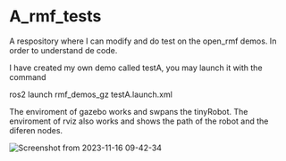 # A_rmf_tests
A respository where I can modify and do test on the open_rmf demos. In order to understand de code. 

I have created my own demo called testA, you may launch it with the command 

ros2 launch rmf_demos_gz testA.launch.xml 

The enviroment of gazebo works and swpans the tinyRobot. The enviroment of rviz also works and shows the path of the robot and the diferen nodes. 

![Screenshot from 2023-11-16 09-42-34](https://github.com/LeoURJC/A_rmf_tests/assets/100283601/e704642d-db18-4ddc-b4a0-115142351c93)

